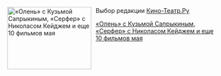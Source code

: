 <!--2025-05-01 15:20:44-->
<div class="yb">
  <div class="rss kino_teatr"><a href="https://www.kino-teatr.ru/blog/y2025/5-1/2060/" title="«Олень» с Кузьмой Сапрыкиным, «Серфер» с Николасом Кейджем и еще 10 фильмов мая"><img src="https://www.kino-teatr.ru/blog/0/6/2060/poster.jpg" width="196" height="147" align="left" hspace="5" style="margin: 0px 10px 0px 5px" alt="«Олень» с Кузьмой Сапрыкиным, «Серфер» с Николасом Кейджем и еще 10 фильмов мая"/></a>Выбор редакции <a href=https://www.kino-teatr.ru/ target=_blank>Кино-Театр.Ру</a> <p class="titl"><a href="https://www.kino-teatr.ru/blog/y2025/5-1/2060/">«Олень» с Кузьмой Сапрыкиным, «Серфер» с Николасом Кейджем и еще 10 фильмов мая</a></p></div>
</div>
